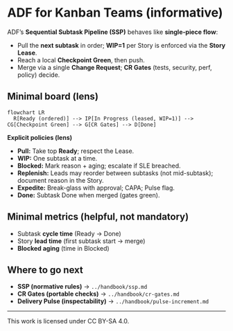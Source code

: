# ADF for Kanban Teams (informative)

ADF’s **Sequential Subtask Pipeline (SSP)** behaves like **single‑piece flow**:
- Pull the **next subtask** in order; **WIP=1** per Story is enforced via the **Story Lease**.
- Reach a local **Checkpoint Green**, then push.
- Merge via a single **Change Request**; **CR Gates** (tests, security, perf, policy) decide.

## Minimal board (lens)
```mermaid
flowchart LR
  R[Ready (ordered)] --> IP[In Progress (leased, WIP=1)] --> CG[Checkpoint Green] --> G[CR Gates] --> D[Done]
```

**Explicit policies (lens)**

* **Pull:** Take top **Ready**; respect the Lease.
* **WIP:** One subtask at a time.
* **Blocked:** Mark reason + aging; escalate if SLE breached.
* **Replenish:** Leads may reorder between subtasks (not mid-subtask); document reason in the Story.
* **Expedite:** Break-glass with approval; CAPA; Pulse flag.
* **Done:** Subtask Done when merged (gates green).

## Minimal metrics (helpful, not mandatory)

* Subtask **cycle time** (Ready → Done)
* Story **lead time** (first subtask start → merge)
* **Blocked aging** (time in Blocked)

## Where to go next

* **SSP (normative rules)** → `../handbook/ssp.md`
* **CR Gates (portable checks)** → `../handbook/cr-gates.md`
* **Delivery Pulse (inspectability)** → `../handbook/pulse-increment.md`


---

This work is licensed under CC BY-SA 4.0.

